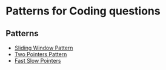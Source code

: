 # Patterns for Coding questions

## Patterns

- [Sliding Window Pattern](./src/sliding-window/)
- [Two Pointers Pattern](./src/two-pointers/)
- [Fast Slow Pointers](./src/fast-slow-pointers/)
